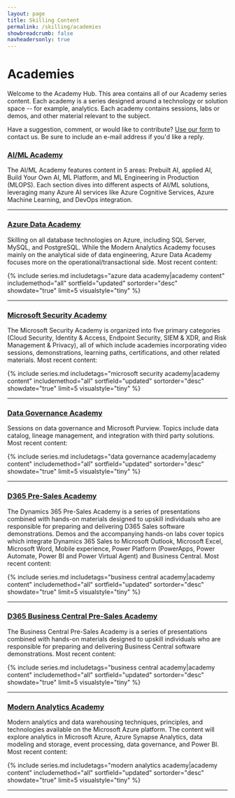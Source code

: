 ```yaml
---
layout: page
title: Skilling Content
permalink: /skilling/academies
showbreadcrumb: false
navheadersonly: true
---
```


# Academies

Welcome to the Academy Hub. This area contains all of our Academy series content. Each academy is a series designed around a technology or solution space -- for example, analytics. Each academy contains sessions, labs or demos, and other material relevant to the subject.

Have a suggestion, comment, or would like to contribute? [Use our form](https://forms.office.com/r/GZwiMqB3Zg) to contact us. Be sure to include an e-mail address if you'd like a reply.

### [AI/ML Academy](/PartnerResources/skilling/ai-ml-academy)
The AI/ML Academy features content in 5 areas: Prebuilt AI, applied AI, Build Your Own AI, ML Platform, and ML Engineering in Production (MLOPS). Each section dives into different aspects of AI/ML solutions, leveraging many Azure AI services like Azure Cognitive Services, Azure Machine Learning, and DevOps integration.

<hr/>

### [Azure Data Academy](/PartnerResources/skilling/azure-data-academy)
Skilling on all database technologies on Azure, including SQL Server, MySQL, and PostgreSQL. While the Modern Analytics Academy focuses mainly on the analytical side of data engineering, Azure Data Academy focuses more on the operational/transactional side. Most recent content:

{% include series.md 
    includetags="azure data academy|academy content" includemethod="all" 
    sortfield="updated" sortorder="desc" showdate="true" limit=5 
    visualstyle="tiny"
%}

<hr/>

### [Microsoft Security Academy](/PartnerResources/skilling/microsoft-security-academy)
The Microsoft Security Academy is organized into five primary categories (Cloud Security, Identity & Access, Endpoint Security, SIEM & XDR, and Risk Management & Privacy), all of which include academies incorporating video sessions, demonstrations, learning paths, certifications, and other related materials. Most recent content:

{% include series.md 
    includetags="microsoft security academy|academy content" includemethod="all" 
    sortfield="updated" sortorder="desc" showdate="true" limit=5 
    visualstyle="tiny"
%}

<hr/>

### [Data Governance Academy](/PartnerResources/skilling/data-governance-academy)
Sessions on data governance and Microsoft Purview. Topics include data catalog, lineage management, and integration with third party solutions. Most recent content:

{% include series.md 
    includetags="data governance academy|academy content" includemethod="all" 
    sortfield="updated" sortorder="desc" showdate="true" limit=5 
    visualstyle="tiny"
%}

<hr/>

### [D365 Pre-Sales Academy](/PartnerResources/skilling/d365-sales-academy)
The Dynamics 365 Pre-Sales Academy is a series of presentations combined with hands-on materials designed to upskill individuals who are responsible for preparing and delivering D365 Sales software demonstrations. Demos and the accompanying hands-on labs cover topics which integrate Dynamics 365 Sales to Microsoft Outlook, Microsoft Excel, Microsoft Word, Mobile experience, Power Platform (PowerApps, Power Automate, Power BI and Power Virtual Agent) and Business Central. Most recent content:

{% include series.md 
    includetags="business central academy|academy content" includemethod="all" 
    sortfield="updated" sortorder="desc" showdate="true" limit=5 
    visualstyle="tiny"
%}

<hr/>

### [D365 Business Central Pre-Sales Academy](/PartnerResources/skilling/business-central-academy)
The Business Central Pre-Sales Academy is a series of presentations combined with hands-on materials designed to upskill individuals who are responsible for preparing and delivering Business Central software demonstrations. Most recent content:

{% include series.md 
    includetags="business central academy|academy content" includemethod="all" 
    sortfield="updated" sortorder="desc" showdate="true" limit=5 
    visualstyle="tiny"
%}

<hr/>

### [Modern Analytics Academy](/PartnerResources/skilling/modern-analytics-academy)
Modern analytics and data warehousing techniques, principles, and technologies available on the Microsoft Azure platform. The content will explore analytics in Microsoft Azure, Azure Synapse Analytics, data modeling and storage, event processing, data governance, and Power BI. Most recent content:

{% include series.md 
    includetags="modern analytics academy|academy content" includemethod="all" 
    sortfield="updated" sortorder="desc" showdate="true" limit=5 
    visualstyle="tiny"
%}

<hr/>